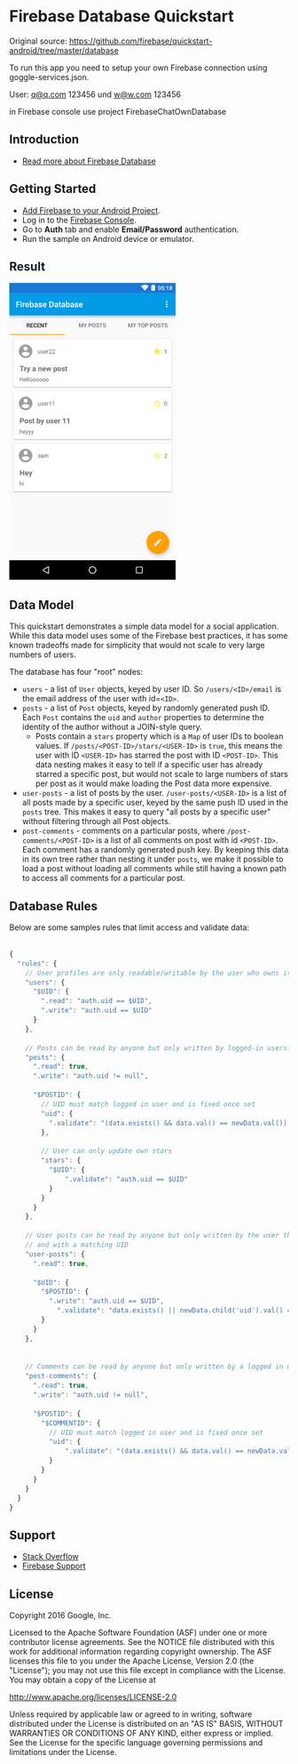 Firebase Database Quickstart
=============================

Original source: https://github.com/firebase/quickstart-android/tree/master/database

To run this app you need to setup your own Firebase connection using goggle-services.json.

User: q@q.com 123456 und w@w.com 123456

in Firebase console use project FirebaseChatOwnDatabase


Introduction
------------

- [Read more about Firebase Database](https://firebase.google.com/docs/database)

Getting Started
---------------

- [Add Firebase to your Android Project](https://firebase.google.com/docs/android/setup).
- Log in to the [Firebase Console](https://console.firebase.google.com).
- Go to **Auth** tab and enable **Email/Password** authentication.
- Run the sample on Android device or emulator.

Result
-----------
<img src="app/src/screen.png" height="534" width="300"/>


Data Model
-----------
This quickstart demonstrates a simple data model for a social application.
While this data model uses some of the Firebase best practices, it has some
known tradeoffs made for simplicity that would not scale to very large numbers
of users.

The database has four "root" nodes:

  * `users` - a list of `User` objects, keyed by user ID. So
    `/users/<ID>/email` is the email address of the user with id=`<ID>`.
  * `posts` - a list of `Post` objects, keyed by randomly generated push ID.
    Each `Post` contains the `uid` and `author` properties to determine the
    identity of the author without a JOIN-style query.
    * Posts contain a `stars` property which is a `Map` of user IDs to boolean
      values.  If `/posts/<POST-ID>/stars/<USER-ID>` is `true`, this means
      the user with ID `<USER-ID>` has starred the post with ID `<POST-ID>`.
      This data nesting makes it easy to tell if a specific user has already
      starred a specific post, but would not scale to large numbers of stars
      per post as it would make loading the Post data more expensive.
  * `user-posts` - a list of posts by the user.  `/user-posts/<USER-ID>` is a list
     of all posts made by a specific user, keyed by the same push ID used in
     the `posts` tree. This makes it easy to query "all posts by a specific
     user" without filtering through all Post objects.
  * `post-comments` - comments on a particular posts, where
    `/post-comments/<POST-ID>` is a list of all comments on post with id
    `<POST-ID>`.  Each comment has a randomly generated push key. By keeping
    this data in its own tree rather than nesting it under `posts`, we make it
    possible to load a post without loading all comments while still
    having a known path to access all comments for a particular post.

Database Rules
---------------
Below are some samples rules that limit access and validate data:

```javascript

{
  "rules": {
    // User profiles are only readable/writable by the user who owns it
    "users": {
      "$UID": {
        ".read": "auth.uid == $UID",
        ".write": "auth.uid == $UID"
      }
    },

    // Posts can be read by anyone but only written by logged-in users.
    "posts": {
      ".read": true,
      ".write": "auth.uid != null",

      "$POSTID": {
        // UID must match logged in user and is fixed once set
        "uid": {
          ".validate": "(data.exists() && data.val() == newData.val()) || newData.val() == auth.uid"
        },

        // User can only update own stars
        "stars": {
          "$UID": {
              ".validate": "auth.uid == $UID"
          }
        }
      }
    },

    // User posts can be read by anyone but only written by the user that owns it,
    // and with a matching UID
    "user-posts": {
      ".read": true,

      "$UID": {
        "$POSTID": {
          ".write": "auth.uid == $UID",
        	".validate": "data.exists() || newData.child('uid').val() == auth.uid"
        }
      }
    },


    // Comments can be read by anyone but only written by a logged in user
    "post-comments": {
      ".read": true,
      ".write": "auth.uid != null",

      "$POSTID": {
        "$COMMENTID": {
          // UID must match logged in user and is fixed once set
          "uid": {
              ".validate": "(data.exists() && data.val() == newData.val()) || newData.val() == auth.uid"
          }
        }
      }
    }
  }
}
```


Support
-------

- [Stack Overflow](https://stackoverflow.com/questions/tagged/firebase-database)
- [Firebase Support](https://firebase.google.com/support/)


License
-------

Copyright 2016 Google, Inc.

Licensed to the Apache Software Foundation (ASF) under one or more contributor
license agreements.  See the NOTICE file distributed with this work for
additional information regarding copyright ownership.  The ASF licenses this
file to you under the Apache License, Version 2.0 (the "License"); you may not
use this file except in compliance with the License.  You may obtain a copy of
the License at

  http://www.apache.org/licenses/LICENSE-2.0

Unless required by applicable law or agreed to in writing, software
distributed under the License is distributed on an "AS IS" BASIS, WITHOUT
WARRANTIES OR CONDITIONS OF ANY KIND, either express or implied.  See the
License for the specific language governing permissions and limitations under
the License.
